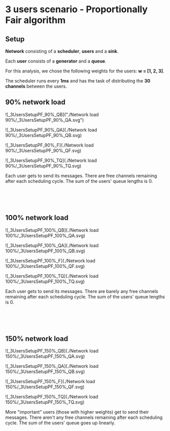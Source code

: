 # 3 users scenario - Proportionally Fair algorithm

## Setup

**Network** consisting of a **scheduler**, **users** and a **sink**.

Each **user** consists of a **generator** and a **queue**.
  
For this analysis, we chose the following weights for the users: **w = [1, 2, 3]**.

The scheduler runs every **1ms** and has the task of distributing the **30 channels** between the users. 

## 90% network load

![_3UsersSetupPF_90%_QB]("./Network load 90%/_3UsersSetupPF_90%_QA.svg")

![_3UsersSetupPF_90%_QA](./Network load 90%/_3UsersSetupPF_90%_QB.svg)

![_3UsersSetupPF_90%_F](./Network load 90%/_3UsersSetupPF_90%_QF.svg)

![_3UsersSetupPF_90%_TQ](./Network load 90%/_3UsersSetupPF_90%_TQ.svg)

Each user gets to send its messages. There are free channels remaining after each scheduling cycle. The sum of the users' queue lengths is 0.

<br/>
<br/>
<br/>

## 100% network load

![_3UsersSetupPF_100%_QB](./Network load 100%/_3UsersSetupPF_100%_QA.svg)

![_3UsersSetupPF_100%_QA](./Network load 100%/_3UsersSetupPF_100%_QB.svg)

![_3UsersSetupPF_100%_F](./Network load 100%/_3UsersSetupPF_100%_QF.svg)

![_3UsersSetupPF_100%_TQ](./Network load 100%/_3UsersSetupPF_100%_TQ.svg)

Each user gets to send its messages. There are barely any free channels remaining after each scheduling cycle. The sum of the users' queue lengths is 0.

<br/>
<br/>
<br/>

## 150% network load

![_3UsersSetupPF_150%_QB](./Network load 150%/_3UsersSetupPF_150%_QA.svg)

![_3UsersSetupPF_150%_QA](./Network load 150%/_3UsersSetupPF_150%_QB.svg)

![_3UsersSetupPF_150%_F](./Network load 150%/_3UsersSetupPF_150%_QF.svg)

![_3UsersSetupPF_150%_TQ](./Network load 150%/_3UsersSetupPF_150%_TQ.svg)

More "important" users (those with higher weights) get to send their messages. There aren't any free channels remaining after each scheduling cycle. The sum of the users' queue goes up linearly.

<br/>
<br/>
<br/>